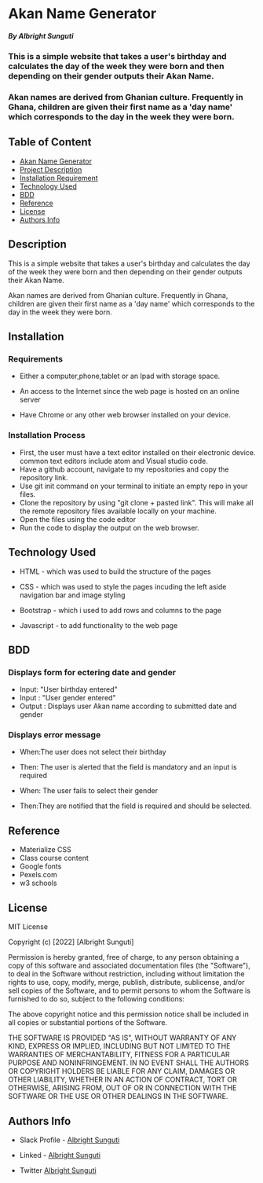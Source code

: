 # Akan Name Generator
 
 ##### By Albright Sunguti
 ### This is a simple website that takes a user's birthday and calculates the day of the week they were born and then depending on their gender outputs their Akan Name. 

### Akan names are derived from Ghanian culture. Frequently in Ghana, children are given their first name as a 'day name' which corresponds to the day in the week they were born.
 
 ## Table of Content
 + [Akan Name Generator](#Project-name)
 + [Project Description](#Project-description)
 + [Installation Requirement](#Installation)
 + [Technology Used](#technology-used)
 + [BDD](#BDD)
 + [Reference](#reference)
 + [License](#license)
 + [Authors Info](#author-Info)

 
 ## Description
 <p>This is a simple website that takes a user's birthday and calculates the day of the week they were born and then depending on their gender outputs their Akan Name.</p> 

<p> Akan names are derived from Ghanian culture. Frequently in Ghana, children are given their first name as a 'day name' which corresponds to the day in the week they were born.</p>
 
 ## Installation
 
 ### Requirements
 
 * Either a computer,phone,tablet or an Ipad with storage space.
 
 * An access to the Internet since the web page is hosted on an online server
 * Have Chrome or any other web browser installed on your device.
 
 ### Installation Process
 
 * First, the user must have a text editor installed on their electronic device. common text editors include atom and Visual studio code.
 * Have a github account, navigate to my repositories and copy the repository link.
 * Use git init command on your terminal to initiate an empty repo in your files.
 * Clone the repository by using "git clone + pasted link". This will make all the remote repository files available locally on your machine.
 * Open the files using the code editor
 *  Run the code to display the output on the web browser.
 ## Technology Used
 * HTML - which was used to build the structure of the pages
 
 * CSS - which was used to style the pages incuding the left aside navigation bar and image styling

 * Bootstrap - which i used to add rows and columns to the page

 * Javascript - to add functionality to the web page

 ## BDD
### Displays form for ectering date and gender
* Input: "User birthday entered"
* Input : "User gender entered"
* Output : Displays user Akan name according to submitted date and gender

### Displays error message
 * When:The user does not select their birthday
 * Then: The user is alerted that the field is mandatory and an input is required

 * When: The user fails to select their gender 
 * Then:They are notified that the field is required and should be selected.
 

 ## Reference
 * Materialize CSS
 * Class course content
 * Google fonts
 * Pexels.com
 * w3 schools 
 
 
 
 
 ## License
 
 MIT License
 
 Copyright (c) [2022] [Albright Sunguti]
 
 Permission is hereby granted, free of charge, to any person obtaining a copy
 of this software and associated documentation files (the "Software"), to deal
 in the Software without restriction, including without limitation the rights
 to use, copy, modify, merge, publish, distribute, sublicense, and/or sell
 copies of the Software, and to permit persons to whom the Software is
 furnished to do so, subject to the following conditions:
 
 The above copyright notice and this permission notice shall be included in all
 copies or substantial portions of the Software.
 
 THE SOFTWARE IS PROVIDED "AS IS", WITHOUT WARRANTY OF ANY KIND, EXPRESS OR
 IMPLIED, INCLUDING BUT NOT LIMITED TO THE WARRANTIES OF MERCHANTABILITY,
 FITNESS FOR A PARTICULAR PURPOSE AND NONINFRINGEMENT. IN NO EVENT SHALL THE
 AUTHORS OR COPYRIGHT HOLDERS BE LIABLE FOR ANY CLAIM, DAMAGES OR OTHER
 LIABILITY, WHETHER IN AN ACTION OF CONTRACT, TORT OR OTHERWISE, ARISING FROM,
 OUT OF OR IN CONNECTION WITH THE SOFTWARE OR THE USE OR OTHER DEALINGS IN THE
 SOFTWARE.
 

 
 ## Authors Info
 
 * Slack Profile - [Albright Sunguti](https://moringaclassroom.slack.com/team/U032HD2N1BR)
 
 * Linked - [Albright Sunguti](https://www.linkedin.com/in/albright-sunguti-405102216/?lipi=urn%3Ali%3Apage%3Ad_flagship3_feed%3BNh2x%2Bvb8SCC4Lxni8rynqg%3D%3D)
 * Twitter [Albright Sunguti](@bright_sunguti)
 
 